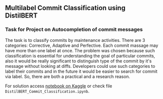 ## Multilabel Commit Classification using DistilBERT 

### Task for Project on Autocompletion of commit messages

The task is to classify commits by maintenance activities. There are 3 categories: Corrective, Adaptive and Perfective. Each commit massage may have more than one label at once. The problem was chosen because such classification is essential for understanding the goal of particular commits, also it would be really significant to distinguish type of the commit by it's message without looking at diffs. Developers could use such categories to label their commits and in the future it would be easier to search for commit via label. So, there are both a practical and a research reason.

For solution access [notebook on Kaggle](https://www.kaggle.com/code/xyinspired/distilbert-multi-label-commit-classification/notebook) or check file `DistilBERT_Commit_Classification.ipynb`.


